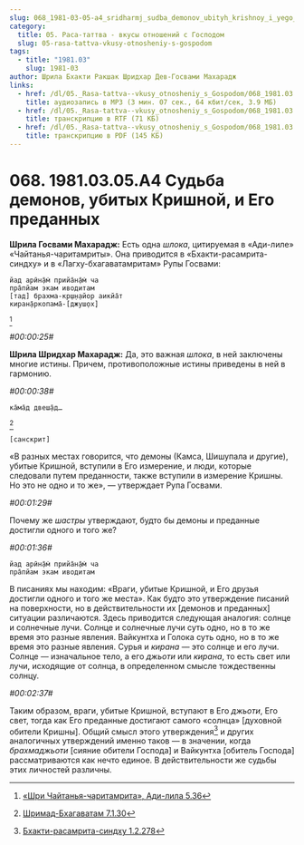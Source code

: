 ```yaml
---
slug: 068_1981-03-05-a4_sridharmj_sudba_demonov_ubityh_krishnoy_i_yego_predannyh
category:
  title: 05. Раса-таттва - вкусы отношений с Господом
  slug: 05-rasa-tattva-vkusy-otnosheniy-s-gospodom
tags:
  - title: "1981.03"
    slug: 1981-03
author: Шрила Бхакти Ракшак Шридхар Дев-Госвами Махарадж
links:
  - href: /dl/05._Rasa-tattva--vkusy_otnosheniy_s_Gospodom/068_1981.03.05.A4_SridharMj_Sudba_demonov_ubityh_Krishnoy_i_Yego_predannyh.mp3
    title: аудиозапись в MP3 (3 мин. 07 сек., 64 кбит/сек, 3.9 МБ)
  - href: /dl/05._Rasa-tattva--vkusy_otnosheniy_s_Gospodom/068_1981.03.05.A4_SridharMj_Sudba_demonov_ubityh_Krishnoy_i_Yego_predannyh.rtf
    title: транскрипцию в RTF (71 КБ)
  - href: /dl/05._Rasa-tattva--vkusy_otnosheniy_s_Gospodom/068_1981.03.05.A4_SridharMj_Sudba_demonov_ubityh_Krishnoy_i_Yego_predannyh.pdf
    title: транскрипцию в PDF (145 КБ)
---
```


# 068. 1981.03.05.A4 Судьба демонов, убитых Кришной, и Его преданных

**Шрила Госвами Махарадж:** Есть одна *шлока*, цитируемая в «Ади-лиле» «Чайтанья-чаритамриты». Она приводится в «Бхакти-расамрита-синдху» и в «Лагху-бхагаватамритам» Рупы Госвами:

    йад арӣн̣а̄м̇ прийа̄н̣а̄м̇ ча
    пра̄пйам экам иводитам
    [тад] брахма-кр̣ш̣н̣айор аикйа̄т
    киран̣а̄ркопама̄-[джуш̣ох̣]
[^_ftn1]

*#00:00:25#*

**Шрила Шридхар Махарадж:** Да, это важная *шлока*, в ней заключены многие истины. Причем, противоположные истины приведены в ней в гармонию.

*#00:00:38#*

    ка̄ма̄д двеш̣а̄д…
[^_ftn2]

    [санскрит]

«В разных местах говорится, что демоны (Камса, Шишупала и другие), убитые Кришной, вступили в Его измерение, и люди, которые следовали путем преданности, также вступили в измерение Кришны. Но это не одно и то же», — утверждает Рупа Госвами.

*#00:01:29#*

Почему же *шастры* утверждают, будто бы демоны и преданные достигли одного и того же?

*#00:01:36#*

    йад арӣн̣а̄м̇ прийа̄н̣а̄м̇ ча
    пра̄пйам экам иводитам

В писаниях мы находим: «Враги, убитые Кришной, и Его друзья достигли одного и того же места». Как будто это утверждение писаний на поверхности, но в действительности их [демонов и преданных] ситуации различаются. Здесь приводится следующая аналогия: солнце и солнечные лучи. Солнце и солнечные лучи суть одно, но в то же время это разные явления. Вайкунтха и Голока суть одно, но в то же время это разные явления. Сурья и *кирана* — это солнце и его лучи. Солнце — изначальное тело, а его *джьоти* или *кирана*, то есть свет или лучи, исходящие от солнца, в определенном смысле тождественны солнцу.

*#00:02:37#*

Таким образом, враги, убитые Кришной, вступают в Его *джьоти*, Его свет, тогда как Его преданные достигают самого «солнца» [духовной обители Кришны]. Общий смысл этого утверждения[^_ftn3] и других аналогичных утверждений именно таков — в значении, когда *брахмаджьоти* [сияние обители Господа] и Вайкунтха [обитель Господа] рассматриваются как нечто единое. В действительности же судьбы этих личностей различны.



[^_ftn1]: [«Шри Чайтанья-чаритамрита», Ади-лила 5.36](../notes/shri-chajtanya-charitamrita-adi-lila/shri-chajtanya-charitamrita-adi-lila-5-36.md)

[^_ftn2]: [Шримад-Бхагаватам 7.1.30](../notes/shrimad-bhagavatam/shrimad-bhagavatam-7-1-30.md)

[^_ftn3]: [Бхакти-расамрита-синдху 1.2.278](../notes/bhakti-rasamrita-sindhu/bhakti-rasamrita-sindhu-1-2-278.md)
